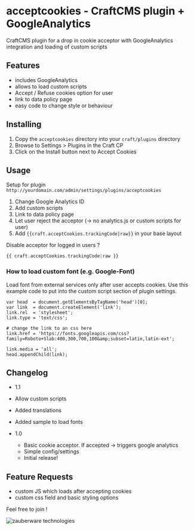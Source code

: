 # acceptcookies - CraftCMS plugin + GoogleAnalytics
CraftCMS plugin for a drop in cookie acceptor with GoogleAnalytics integration and loading of custom scripts

## Features

 - includes GoogleAnalytics
 - allows to load custom scripts
 - Accept / Refuse cookies option for user
 - link to data policy page
 - easy code to change style or behaviour

## Installing

1. Copy the `acceptcookies` directory into your `craft/plugins` directory
2. Browse to Settings > Plugins in the Craft CP
3. Click on the Install button next to Accept Cookies

## Usage
Setup for plugin `http://yourdomain.com/admin/settings/plugins/acceptcookies`

1. Change Google Analytics ID
2. Add custom scripts
3. Link to data policy page
4. Let user reject the acceptor (-> no analytics.js or custom scripts for user)
5. Add `{{craft.acceptCookies.trackingCode|raw}}` in your base layout

Disable acceptor for logged in users ?
```php
{{ craft.acceptCookies.trackingCode|raw }}
```


### How to load custom font (e.g. Google-Font)
Load font from external services only after user accepts cookies. Use this example code to put into the custom script section of plugin settings.

```
var head  = document.getElementsByTagName('head')[0];
var link  = document.createElement('link');
link.rel  = 'stylesheet';
link.type = 'text/css';

# change the link to an css here
link.href = 'https://fonts.googleapis.com/css?family=Roboto+Slab:400,300,700,100&amp;subset=latin,latin-ext';

link.media = 'all';
head.appendChild(link);

```

## Changelog

* 1.1
 * Allow custom scripts
 * Added translations
 * Added sample to load fonts

* 1.0
	* Basic cookie acceptor. If accepted -> triggers google analytics
	* Simple config/settings
	* Initial release!

## Feature Requests
* custom JS which loads after accepting cookies
* custom css field and basic styling options

Feel free to join !

![zauberware technologies](https://avatars3.githubusercontent.com/u/1753330?s=200&v=4)
